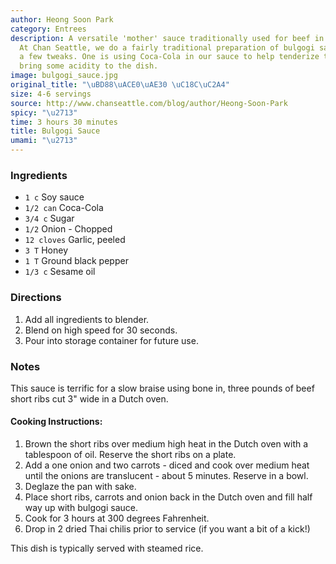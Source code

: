 ```yaml
---
author: Heong Soon Park
category: Entrees
description: A versatile 'mother' sauce traditionally used for beef in Korean cuisine.
  At Chan Seattle, we do a fairly traditional preparation of bulgogi sauce but with
  a few tweaks. One is using Coca-Cola in our sauce to help tenderize the meat and
  bring some acidity to the dish.
image: bulgogi_sauce.jpg
original_title: "\uBD88\uACE0\uAE30 \uC18C\uC2A4"
size: 4-6 servings
source: http://www.chanseattle.com/blog/author/Heong-Soon-Park
spicy: "\u2713"
time: 3 hours 30 minutes
title: Bulgogi Sauce
umami: "\u2713"
---
```

### Ingredients

* `1 c` Soy sauce
* `1/2 can` Coca-Cola
* `3/4 c` Sugar
* `1/2` Onion - Chopped
* `12 cloves` Garlic, peeled
* `3 T` Honey
* `1 T` Ground black pepper
* `1/3 c` Sesame oil

### Directions

1. Add all ingredients to blender.
2. Blend on high speed for 30 seconds.
3. Pour into storage container for future use.

### Notes

This sauce is terrific for a slow braise using bone in, three pounds of beef short ribs cut 3" wide in a Dutch oven.

#### Cooking Instructions:

1. Brown the short ribs over medium high heat in the Dutch oven with a tablespoon of oil. Reserve the short ribs on a plate.
2. Add a one onion and two carrots - diced and cook over medium heat until the onions are translucent - about 5 minutes. Reserve in a bowl.
3. Deglaze the pan with sake.
4. Place short ribs, carrots and onion back in the Dutch oven and fill half way up with bulgogi sauce.
5. Cook for 3 hours at 300 degrees Fahrenheit.
6. Drop in 2 dried Thai chilis prior to service (if you want a bit of a kick!)

This dish is typically served with steamed rice.